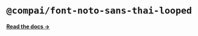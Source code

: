 # `@compai/font-noto-sans-thai-looped`

[**Read the docs &rarr;**](https://components.ai/docs/typefaces/noto-sans-thai-looped)
